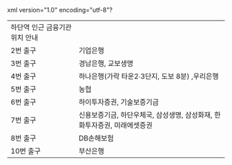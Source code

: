 xml version="1.0" encoding="utf-8"?


|  |  |
| --- | --- |
| 하단역 인근 금융기관 위치 안내 | |
| 2번 출구 | 기업은행 |
| 3번 출구 | 경남은행, 교보생명 |
| 4번 출구 | 하나은행(가락 타운2∙3단지, 도보 8분) ,우리은행 |
| 5번 출구 | 농협 |
| 6번 출구 | 하이투자증권, 기술보증기금 |
| 7번 출구 | 신용보증기금, 하단우체국, 삼성생명, 삼성화재, 한화투자증권, 미래에셋증권 |
| 8번 출구 | DB손해보험 |
| 10번 출구 | 부산은행 |